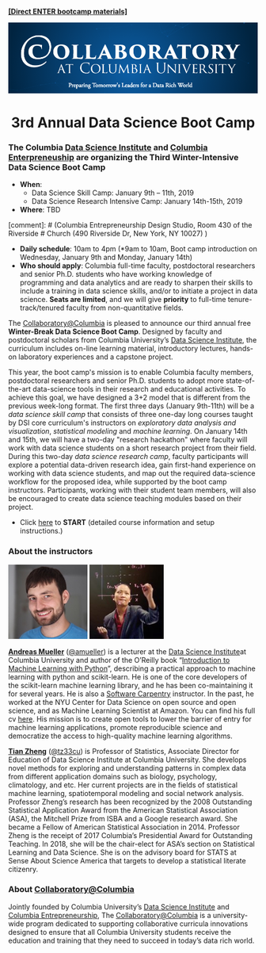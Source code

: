[**[Direct ENTER bootcamp materials]**](/Bootcamp-materials/Course-Info.md)

![collaboratory logo](Misc-files/collaboratory.png)

<p align="center">
<b> <H1 align="center"> 3rd Annual Data Science Boot Camp </H1> </b>
</p> 

### The Columbia [Data Science Institute](http://datascience.columbia.edu/) and [Columbia Enterpreneuship](http://entrepreneurship.columbia.edu/) are organizing the Third Winter-Intensive Data Science Boot Camp

- **When**: 
	- Data Science Skill Camp: January 9th – 11th, 2019
	- Data Science Research Intensive Camp: January 14th-15th, 2019
- **Where**: TBD

[comment]: # (Columbia Entrepreneurship Design Studio, Room 430 of the Riverside # Church (490 Riverside Dr, New York, NY 10027) )

- **Daily schedule**: 10am to 4pm (*9am to 10am, Boot camp introduction on Wednesday, January 9th and Monday, January 14th)
- **Who should apply**: Columbia full-time faculty, postdoctoral researchers and senior Ph.D. students who have working knowledge of programming and data analytics and are ready to sharpen their skills to include a training in data science skills, and/or to initiate a project in data science. **Seats are limited**, and we will give **priority** to full-time tenure-track/tenured faculty from non-quantitative fields.

The [Collaboratory@Columbia](http://collaboratory.columbia.edu/) is pleased to announce our third annual free **Winter-Break Data Science Boot Camp**.  Designed by faculty and postdoctoral scholars from Columbia University’s [Data Science Institute](http://datascience.columbia.edu/), the curriculum includes on-line learning material, introductory lectures, hands-on laboratory experiences and a capstone project.

This year, the boot camp's mission is to enable Columbia faculty members, postdoctoral researchers and senior Ph.D. students to adopt more state-of-the-art data-science tools in their research and educational activities. To achieve this goal, we have designed a 3+2 model that is different from the previous week-long format. The first three days (January 9th-11th) will be a *data science skill camp* that consists of three one-day long courses taught by DSI core curriculum's instructors on *exploratory data analysis and visualization*, *statistical modeling* and *machine learning*. On January 14th and 15th, we will have a two-day "research hackathon" where faculty will work with data science students on a short research project from their field. During this two-day *data science research camp*, faculty participants will explore a potential data-driven research idea, gain first-hand experience on working with data science students, and map out the required data-science workflow for the proposed idea, while supported by the boot camp instructors. Participants, working with their student team members, will also be encouraged to create data science teaching modules based on their project. 







- Click [here](https://github.com/DS-BootCamp-Collaboratory-Columbia/AY2017-2018-Winter/blob/master/Bootcamp-materials/Course-Info.md) to **START** (detailed course information and setup instructions.)


### About the instructors

![andy](Misc-files/andy.jpeg) ![tian](Misc-files/tian.jpeg) 

**[Andreas Mueller](http://amueller.github.io/)** ([@amueller](https://github.com/amueller)) is a lecturer at the [Data Science Institute](http://datascience.columbia.edu/)at Columbia University and author of the O’Reilly book “[Introduction to Machine Learning with Python](http://amueller.github.io/#book)”, describing a practical approach to machine learning with python and scikit-learn. He is one of the core developers of the scikit-learn machine learning library, and he has been co-maintaining it for several years. He is also a [Software Carpentry](http://software-carpentry.org/) instructor. In the past, he worked at the NYU Center for Data Science on open source and open science, and as Machine Learning Scientist at Amazon. You can find his full  cv [here](http://amueller.github.io/cv_andreas_mueller.pdf). His mission is to create open tools to lower the barrier of entry for machine learning applications, promote reproducible science and democratize the access to high-quality machine learning algorithms.

**[Tian Zheng](http://www.stat.columbia.edu/~tzheng/)** ([@tz33cu](https://github.com/tz33cu)) is Professor of Statistics, Associate Director for Education of Data Science Institute at Columbia University. She develops novel methods for exploring and understanding patterns in complex data from different application domains such as biology, psychology, climatology, and etc. Her current projects are in the fields of statistical machine learning, spatiotemporal modeling and social network analysis. Professor Zheng’s research has been recognized by the 2008 Outstanding Statistical Application Award from the American Statistical Association (ASA), the Mitchell Prize from ISBA and a Google research award. She became a Fellow of American Statistical Association in 2014. Professor Zheng is the receipt of 2017 Columbia’s Presidential Award for Outstanding Teaching. In 2018, she will be the chair-elect for ASA’s section on Statistical Learning and Data Science. She is on the advisory board for STATS at Sense About Science America that targets to develop a statistical literate citizenry.


### About [Collaboratory@Columbia](http://collaboratory.columbia.edu/)
Jointly founded by Columbia University’s [Data Science Institute](http://datascience.columbia.edu/) and [Columbia Entrepreneurship](http://entrepreneurship.columbia.edu/), The [Collaboratory@Columbia](http://collaboratory.columbia.edu/) is a university-wide program dedicated to supporting collaborative curricula innovations designed to ensure that all Columbia University students receive the education and training that they need to succeed in today’s data rich world.

